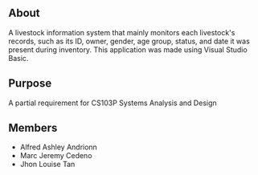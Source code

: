 ## About
A livestock information system that mainly monitors each livestock's records, such as its ID, owner, gender, age group, status, and date it was present during inventory. This application was made using Visual Studio Basic.

## Purpose
A partial requirement for CS103P Systems Analysis and Design

## Members
- Alfred Ashley Andrionn
- Marc Jeremy Cedeno
- Jhon Louise Tan
